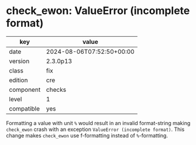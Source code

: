 [//]: # (werk v2)
# check_ewon: ValueError (incomplete format)

key        | value
---------- | ---
date       | 2024-08-06T07:52:50+00:00
version    | 2.3.0p13
class      | fix
edition    | cre
component  | checks
level      | 1
compatible | yes

Formatting a value with unit `%` would result in an invalid format-string making `check_ewon`
crash with an exception `ValueError (incomplete format)`.
This change makes `check_ewon` use f-formatting instead of `%`-formatting.
